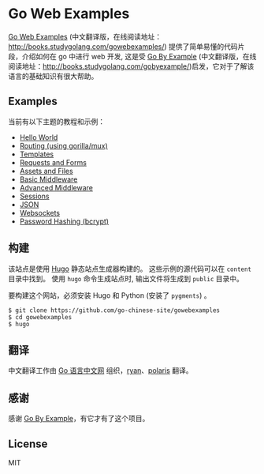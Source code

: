 # Go Web Examples

[Go Web Examples](https://gowebexamples.com/) (中文翻译版，在线阅读地址：http://books.studygolang.com/gowebexamples/)
提供了简单易懂的代码片段，介绍如何在 go 中进行 web 开发, 这是受 [Go By Example](http://gobyexample.com/) (中文翻译版，在线阅读地址：http://books.studygolang.com/gobyexample/)启发，它对于了解该语言的基础知识有很大帮助。

## Examples

当前有以下主题的教程和示例：

- [Hello World](http://books.studygolang.com/gowebexamples/hello-world/)
- [Routing (using gorilla/mux)](http://books.studygolang.com/gowebexamples/routes-using-gorilla-mux/)
- [Templates](http://books.studygolang.com/gowebexamples/templates/)
- [Requests and Forms](http://books.studygolang.com/gowebexamples/forms/)
- [Assets and Files](http://books.studygolang.com/gowebexamples/static-files/)
- [Basic Middleware](http://books.studygolang.com/gowebexamples/basic-middleware/)
- [Advanced Middleware](http://books.studygolang.com/gowebexamples/advanced-middleware/)
- [Sessions](http://books.studygolang.com/gowebexamples/sessions/)
- [JSON](http://books.studygolang.com/gowebexamples/json/)
- [Websockets](http://books.studygolang.com/gowebexamples/websockets/)
- [Password Hashing (bcrypt)](http://books.studygolang.com/gowebexamples/password-hashing/)

## 构建

该站点是使用 [Hugo](https://github/spf13/hugo) 静态站点生成器构建的。
这些示例的源代码可以在 `content` 目录中找到。
使用 `hugo` 命令生成站点时, 输出文件将生成到 `public` 目录中。

要构建这个网站，必须安装 Hugo 和 Python (安装了 `pygments`) 。

```console
$ git clone https://github.com/go-chinese-site/gowebexamples
$ cd gowebexamples
$ hugo
```

## 翻译

中文翻译工作由 [Go 语言中文网](https://studygolang.com) 组织，[ryan](https://github.com/ryan-bin)、[polaris](https://github.com/polaris1119) 翻译。

## 感谢

感谢 [Go By Example](https://gobyexample.com/)，有它才有了这个项目。

## License

MIT
